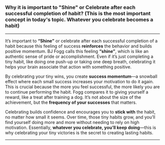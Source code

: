###  Why it is important to "Shine" or Celebrate after each successful completion of habit? (This is the most important concept in today's topic. Whatever you celebrate becomes a habit)

---

It’s important to **“Shine”** or celebrate after each successful completion of a habit because this feeling of success **reinforces** the behavior and builds positive momentum. BJ Fogg calls this feeling **“shine”**, which is like an authentic sense of pride or accomplishment. Even if it’s just completing a tiny habit, like doing one push-up or taking one deep breath, celebrating it helps your brain associate that action with something positive.

By celebrating your tiny wins, you create **success momentum**—a snowball effect where each small success increases your motivation to do it again. This is crucial because the more you feel successful, the more likely you are to continue performing the habit. Fogg compares it to giving yourself a reward, like a treat after training a dog. It’s not about the size of the achievement, but the **frequency of your successes** that matters.

Celebrating builds confidence and encourages you to **stick with** the habit, no matter how small it seems. Over time, those tiny habits grow, and you’ll find yourself doing more and more without needing to rely on high motivation. Essentially, **whatever you celebrate, you’ll keep doing**—this is why celebrating your tiny victories is the secret to creating lasting habits.

---